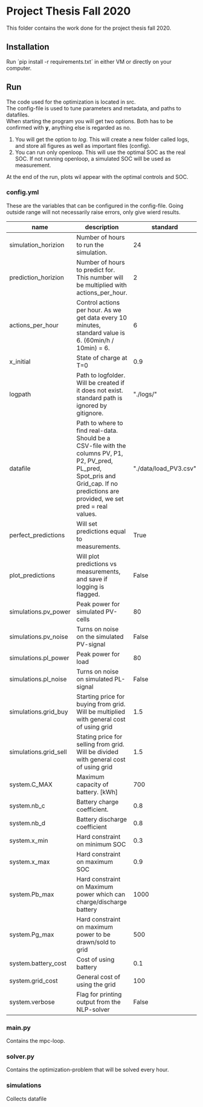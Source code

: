 # Project Thesis Fall 2020

This folder contains the work done for the project thesis fall 2020.

## Installation

Run ´pip install -r requirements.txt´ in either VM or directly on your computer.

## Run

The code used for the optimization is located in src.  
The config-file is used to tune parameters and metadata, and paths to datafiles.  
When starting the program you will get two options. Both has to be confirmed with **y**, anything else is regarded as no.

1. You will get the option to _log_. This will create a new folder called logs, and store all figures as well as important files (config).
2. You can run only openloop. This will use the optimal SOC as the real SOC. If not running openloop, a simulated SOC will be used as measurement.

At the end of the run, plots wil appear with the optimal controls and SOC.

### config.yml

These are the variables that can be configured in the config-file. Going outside range will not necessarily raise errors, only give wierd results.

| name                  | description                                                                                                                                                                             | standard              | range         |
| --------------------- | --------------------------------------------------------------------------------------------------------------------------------------------------------------------------------------- | --------------------- | ------------- |
| simulation_horizion   | Number of hours to run the simulation.                                                                                                                                                  | 24                    | [1,-)         |
| prediction_horizion   | Number of hours to predict for. This number will be multiplied with actions_per_hour.                                                                                                   | 2                     | [1,-)         |
| actions_per_hour      | Control actions per hour. As we get data every 10 minutes, standard value is 6. (60min/h / 10min) = 6.                                                                                  | 6                     | [1-10]        |
| x_initial             | State of charge at T=0                                                                                                                                                                  | 0.9                   | [x_min-x_max] |
| logpath               | Path to logfolder. Will be created if it does not exist. standard path is ignored by gitignore.                                                                                         | "./logs/"             | --            |
| datafile              | Path to where to find real-data. Should be a CSV-file with the columns PV, P1, P2, PV_pred, PL_pred, Spot_pris and Grid_cap. If no predictions are provided, we set pred = real values. | "./data/load_PV3.csv" |               |
| perfect_predictions   | Will set predictions equal to measurements.                                                                                                                                             | True                  | True, False   |
| plot_predictions      | Will plot predictions vs measurements, and save if logging is flagged.                                                                                                                  | False                 | True, False   |
| simulations.pv_power  | Peak power for simulated PV-cells                                                                                                                                                       | 80                    | [0, -)        |
| simulations.pv_noise  | Turns on noise on the simulated PV-signal                                                                                                                                               | False                 | True, False   |
| simulations.pl_power  | Peak power for load                                                                                                                                                                     | 80                    | [0, -)        |
| simulations.pl_noise  | Turns on noise on simulated PL-signal                                                                                                                                                   | False                 | [0, -)        |
| simulations.grid_buy  | Starting price for buying from grid. Will be multiplied with general cost of using grid                                                                                                 | 1.5                   | [0, -)        |
| simulations.grid_sell | Stating price for selling from grid. Will be divided with general cost of using grid                                                                                                    | 1.5                   | [0, -)        |
| system.C_MAX          | Maximum capacity of battery. [kWh]                                                                                                                                                      | 700                   | [0, -)        |
| system.nb_c           | Battery charge coefficient.                                                                                                                                                             | 0.8                   | [0, 1]        |
| system.nb_d           | Battery discharge coefficient                                                                                                                                                           | 0.8                   | [0, 1]        |
| system.x_min          | Hard constraint on minimum SOC                                                                                                                                                          | 0.3                   | [0, 1]        |
| system.x_max          | Hard constraint on maximum SOC                                                                                                                                                          | 0.9                   | [0, 1]        |
| system.Pb_max         | Hard constraint on Maximum power which can charge/discharge battery                                                                                                                     | 1000                  | [0, -)        |
| system.Pg_max         | Hard constraint on maximum power to be drawn/sold to grid                                                                                                                               | 500                   | [0, -)        |
| system.battery_cost   | Cost of using battery                                                                                                                                                                   | 0.1                   | [0, -)        |
| system.grid_cost      | General cost of using the grid                                                                                                                                                          | 100                   | [0, -)        |
| system.verbose        | Flag for printing output from the NLP-solver                                                                                                                                            | False                 | True, False   |

### main.py

Contains the mpc-loop.

### solver.py

Contains the optimization-problem that will be solved every hour.

### simulations

Collects datafile
